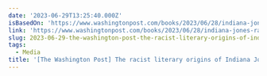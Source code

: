 ```yaml
---
date: '2023-06-29T13:25:40.000Z'
isBasedOn: 'https://www.washingtonpost.com/books/2023/06/28/indiana-jones-racism-books'
link: 'https://www.washingtonpost.com/books/2023/06/28/indiana-jones-racism-books'
slug: 2023-06-29-the-washington-post-the-racist-literary-origins-of-indiana-jones
tags:
  - Media
title: '[The Washington Post] The racist literary origins of Indiana Jones'
---
```


